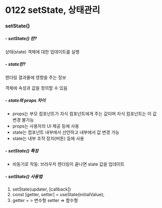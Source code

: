 # 0122 setState, 상태관리



### setState()

##### - setState() 란?

상태(state) 객체에 대한 업데이트를 실행

##### - state란?

렌더링 결과물에 영향을 주는 정보

객체에 속성과 값을 정의할 수 있음

##### - state와 props 차이

- props는 부모 컴포넌트가 자식 컴포넌트에게 주는 값이며 자식 컴포넌트는 이 값 변경 불가능
- props는 사용자의 UI 제공 등에 사용
- state는  컴포넌트 내부에서 선언하고 내부에서 값 변경 가능
- state는 내부 조작 장치(버튼) 등에 사용

##### - setState() 특징

- 비동기로 작동: 브라우저 렌더링이 끝나면 state 값을 업데이트

##### - setState() 사용법

1. setState(updater, [callback])
2. const [getter, setter] = useState(initialValue);
3. getter = > 변수형 setter => 함수형 
